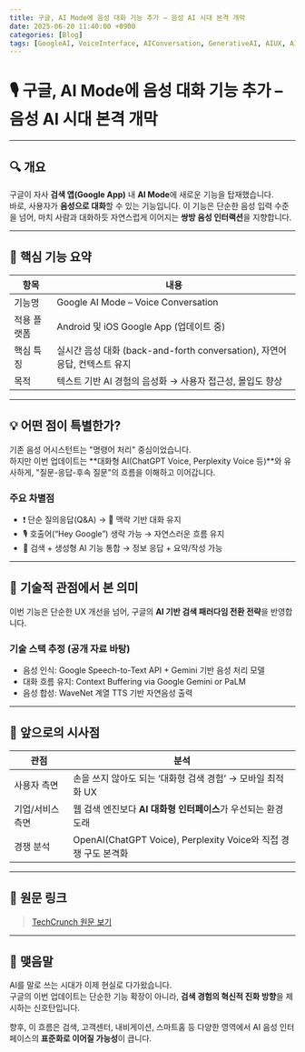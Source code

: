```yaml
---
title: 구글, AI Mode에 음성 대화 기능 추가 – 음성 AI 시대 본격 개막
date: 2025-06-20 11:40:00 +0900
categories: [Blog]
tags: [GoogleAI, VoiceInterface, AIConversation, GenerativeAI, AIUX, AI검색, AI기술동향, 음성인식, GoogleApp, AI트렌드2025]
---
```


# 🎙️ 구글, AI Mode에 음성 대화 기능 추가 – 음성 AI 시대 본격 개막

---

## 🔍 개요

구글이 자사 **검색 앱(Google App)** 내 **AI Mode**에 새로운 기능을 탑재했습니다.  
바로, 사용자가 **음성으로 대화**할 수 있는 기능입니다. 이 기능은 단순한 음성 입력 수준을 넘어, 마치 사람과 대화하듯 자연스럽게 이어지는 **쌍방 음성 인터랙션**을 지향합니다.

---

## 📌 핵심 기능 요약

| 항목 | 내용 |
|------|------|
| 기능명 | Google AI Mode – Voice Conversation |
| 적용 플랫폼 | Android 및 iOS Google App (업데이트 중) |
| 핵심 특징 | 실시간 음성 대화 (back-and-forth conversation), 자연어 응답, 컨텍스트 유지 |
| 목적 | 텍스트 기반 AI 경험의 음성화 → 사용자 접근성, 몰입도 향상 |

---

## 💡 어떤 점이 특별한가?

기존 음성 어시스턴트는 "명령어 처리" 중심이었습니다.  
하지만 이번 업데이트는 **대화형 AI(ChatGPT Voice, Perplexity Voice 등)**와 유사하게, "질문-응답-후속 질문"의 흐름을 이해하고 이어갑니다.

### 주요 차별점
- ❗ 단순 질의응답(Q&A) → 💬 맥락 기반 대화 유지  
- 🎙️ 호출어(“Hey Google”) 생략 가능 → 자연스러운 흐름 유지  
- 🤖 검색 + 생성형 AI 기능 통합 → 정보 응답 + 요약/작성 가능

---

## 🧠 기술적 관점에서 본 의미

이번 기능은 단순한 UX 개선을 넘어, 구글의 **AI 기반 검색 패러다임 전환 전략**을 반영합니다.

### 기술 스택 추정 (공개 자료 바탕)
- 음성 인식: Google Speech-to-Text API + Gemini 기반 음성 처리 모델
- 대화 흐름 유지: Context Buffering via Google Gemini or PaLM
- 음성 합성: WaveNet 계열 TTS 기반 자연음성 출력

---

## 🔮 앞으로의 시사점

| 관점 | 분석 |
|------|------|
| 사용자 측면 | 손을 쓰지 않아도 되는 ‘대화형 검색 경험’ → 모바일 최적화 UX |
| 기업/서비스 측면 | 웹 검색 엔진보다 **AI 대화형 인터페이스**가 우선되는 환경 도래 |
| 경쟁 분석 | OpenAI(ChatGPT Voice), Perplexity Voice와 직접 경쟁 구도 본격화 |

---

## 📎 원문 링크

> [TechCrunch 원문 보기](https://techcrunch.com/2025/06/18/googles-ai-mode-can-now-have-back-and-forth-voice-conversations/?utm_source=chatgpt.com)

---

## 📝 맺음말

AI를 말로 쓰는 시대가 이제 현실로 다가왔습니다.  
구글의 이번 업데이트는 단순한 기능 확장이 아니라, **검색 경험의 혁신적 진화 방향**을 제시하는 신호탄입니다.

향후, 이 흐름은 검색, 고객센터, 내비게이션, 스마트홈 등 다양한 영역에서 AI 음성 인터페이스의 **표준화로 이어질 가능성**이 큽니다.


